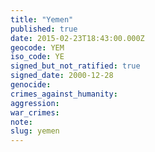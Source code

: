 ```yaml
---
title: "Yemen"
published: true
date: 2015-02-23T18:43:00.000Z
geocode: YEM
iso_code: YE
signed_but_not_ratified: true
signed_date: 2000-12-28
genocide:
crimes_against_humanity:
aggression:
war_crimes:
note:
slug: yemen
---
```

